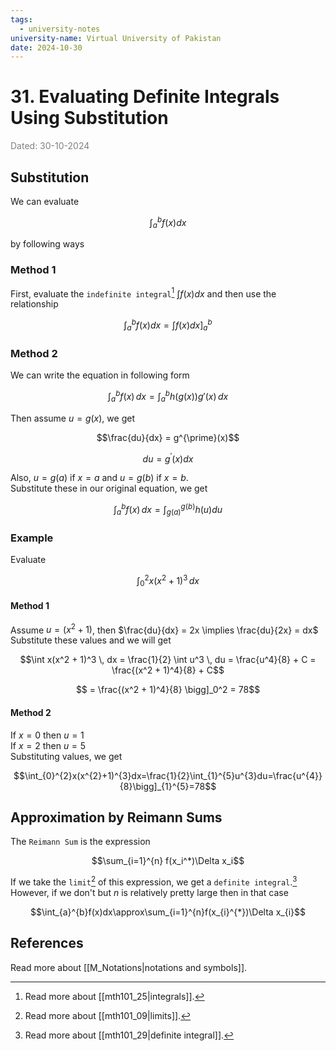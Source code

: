 ```yaml
---
tags:
  - university-notes
university-name: Virtual University of Pakistan
date: 2024-10-30
---
```


# 31. Evaluating Definite Integrals Using Substitution

<span style="color: gray;">Dated: 30-10-2024</span>

## Substitution

We can evaluate  

$$\int_a^b f(x) dx$$

by following ways

### Method 1

First, evaluate the `indefinite integral`[^1] $\int f(x) dx$ and then use the relationship  

$$\int_a^b f(x) dx = \int f(x) dx \bigg]_a^b$$

### Method 2

We can write the equation in following form

$$\int_a^b f(x) \, dx = \int_a^b h(g(x)) g'(x) \, dx$$

Then assume $u = g(x)$, we get  

$$\frac{du}{dx} = g^{\prime}(x)$$

$$du = g^{\prime}(x) dx$$

Also, $u = g(a)$ if $x = a$ and $u = g(b)$ if $x = b$.  
Substitute these in our original equation, we get  

$$\int_a^b f(x) \, dx = \int_{g(a)}^{g(b)} h(u) du$$

### Example

Evaluate 

$$\int_0^2 x (x^2 + 1)^3 \, dx$$

#### Method 1

Assume $u = (x^2 + 1)$, then $\frac{du}{dx} = 2x \implies \frac{du}{2x} = dx$  
Substitute these values and we will get

$$\int x(x^2 + 1)^3 \, dx = \frac{1}{2} \int u^3 \, du = \frac{u^4}{8} + C = \frac{(x^2 + 1)^4}{8} + C$$

$$ = \frac{(x^2 + 1)^4}{8} \bigg]_0^2 = 78$$

#### Method 2

If $x = 0$ then $u = 1$  
If $x = 2$ then $u = 5$  
Substituting values, we get  

$$\int_{0}^{2}x(x^{2}+1)^{3}dx=\frac{1}{2}\int_{1}^{5}u^{3}du=\frac{u^{4}}{8}\bigg]_{1}^{5}=78$$

## Approximation by Reimann Sums

The `Reimann Sum` is the expression  

$$\sum_{i=1}^{n} f(x_i^*)\Delta x_i$$

If we take the `limit`[^2] of this expression, we get a `definite integral`.[^3]  
However, if we don't but $n$ is relatively pretty large then in that case  

$$\int_{a}^{b}f(x)dx\approx\sum_{i=1}^{n}f(x_{i}^{*})\Delta x_{i}$$

## References

Read more about [[M_Notations|notations and symbols]].

[^1]: Read more about [[mth101_25|integrals]].
[^2]: Read more about [[mth101_09|limits]].
[^3]: Read more about [[mth101_29|definite integral]].